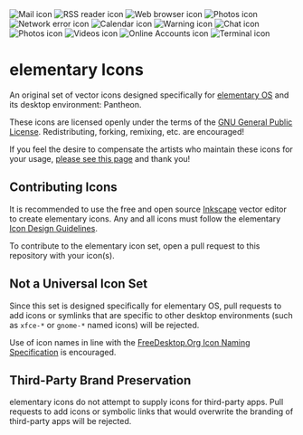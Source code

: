 <div>
    <img title="Mail icon" src="http://elementary.io/images/docs/human-interface-guidelines/icons/64/internet-mail.svg" />
    <img title="RSS reader icon" src="http://elementary.io/images/docs/human-interface-guidelines/icons/64/internet-news-reader.svg" />
    <img title="Web browser icon" src="http://elementary.io/images/docs/human-interface-guidelines/icons/64/internet-web-browser.svg" />
    <img title="Photos icon" src="http://elementary.io/images/docs/human-interface-guidelines/icons/64/multimedia-photo-manager.svg" />
    <img title="Network error icon" src="http://elementary.io/images/docs/human-interface-guidelines/icons/64/network-error.svg" />
    <img title="Calendar icon" src="http://elementary.io/images/docs/human-interface-guidelines/icons/64/office-calendar.svg" />
    <img title="Warning icon" src="http://elementary.io/images/docs/human-interface-guidelines/icons/64/dialog-warning.svg" />
    <img title="Chat icon" src="http://elementary.io/images/docs/human-interface-guidelines/icons/64/internet-chat.svg" />
    <img title="Photos icon" src="http://elementary.io/images/docs/human-interface-guidelines/icons/64/multimedia-photo-manager.svg" />
    <img title="Videos icon" src="http://elementary.io/images/docs/human-interface-guidelines/icons/64/multimedia-video-player.svg" />
    <img title="Online Accounts icon" src="http://elementary.io/images/docs/human-interface-guidelines/icons/64/preferences-desktop-online-accounts.svg" />
    <img title="Terminal icon" src="http://elementary.io/images/docs/human-interface-guidelines/icons/64/utilities-terminal.svg" />
 </div>

# elementary Icons
An original set of vector icons designed specifically for [elementary OS](http://elementary.io) and its desktop environment: Pantheon.

These icons are licensed openly under the terms of the [GNU General Public License](COPYING). Redistributing, forking, remixing, etc. are encouraged!

If you feel the desire to compensate the artists who maintain these icons for your usage, [please see this page](http://elementary.io/get-involved#funding) and thank you!

## Contributing Icons
It is recommended to use the free and open source [Inkscape](http://inkscape.org) vector editor to create elementary icons. Any and all icons must follow the elementary [Icon Design Guidelines](http://elementary.io/docs/human-interface-guidelines#iconography).

To contribute to the elementary icon set, open a pull request to this repository with your icon(s).

## Not a Universal Icon Set
Since this set is designed specifically for elementary OS, pull requests to add icons or symlinks that are specific to other desktop environments (such as `xfce-*` or `gnome-*` named icons) will be rejected. 

Use of icon names in line with the [FreeDesktop.Org Icon Naming Specification](http://standards.freedesktop.org/icon-naming-spec/icon-naming-spec-latest.html) is encouraged.

## Third-Party Brand Preservation
elementary icons do not attempt to supply icons for third-party apps. Pull requests to add icons or symbolic links that would overwrite the branding of third-party apps will be rejected.